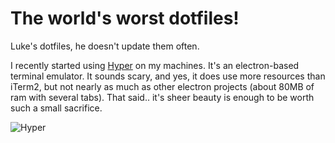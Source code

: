 # The world's worst dotfiles!

Luke's dotfiles, he doesn't update them often.

I recently started using [Hyper](https://hyper.is) on my machines. It's an electron-based terminal emulator. It sounds scary, and yes, it does use more resources than iTerm2, but not nearly as much as other electron projects (about 80MB of ram with several tabs). That said.. it's sheer beauty is enough to be worth such a small sacrifice.

![Hyper](https://puu.sh/ueluY.png)


